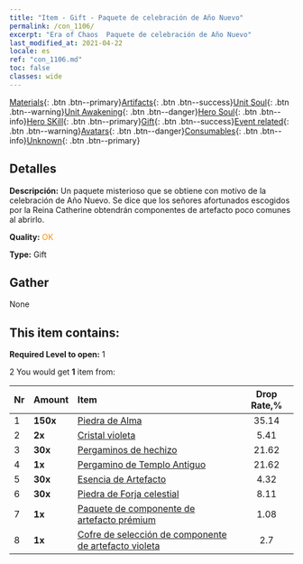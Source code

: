 ```yaml
---
title: "Item - Gift - Paquete de celebración de Año Nuevo"
permalink: /con_1106/
excerpt: "Era of Chaos  Paquete de celebración de Año Nuevo"
last_modified_at: 2021-04-22
locale: es
ref: "con_1106.md"
toc: false
classes: wide
---
```

 [Materials](/ItemsES/){: .btn .btn--primary}[Artifacts](/ItemsES/Artifacts/){: .btn .btn--success}[Unit Soul](/ItemsES/UnitSoul/){: .btn .btn--warning}[Unit Awakening](/ItemsES/UnitAwakening/){: .btn .btn--danger}[Hero Soul](/ItemsES/HeroSoul/){: .btn .btn--info}[Hero SKill](/ItemsES/HeroSkill/){: .btn .btn--primary}[Gift](/ItemsES/Gift/){: .btn .btn--success}[Event related](/ItemsES/Events/){: .btn .btn--warning}[Avatars](/ItemsES/Avatars/){: .btn .btn--danger}[Consumables](/ItemsES/Consumables/){: .btn .btn--info}[Unknown](/ItemsES/Unknown/){: .btn .btn--primary}

## Detalles
 **Descripción:** Un paquete misterioso que se obtiene con motivo de la celebración de Año Nuevo. Se dice que los señores afortunados escogidos por la Reina Catherine obtendrán componentes de artefacto poco comunes al abrirlo.

 **Quality:** <span style="color: #FF8C00">OK</span>

 **Type:** Gift

## Gather

  None

## This item contains:

 **Required Level to open:** 1

 2 You would get **1** item  from:

  | Nr | Amount |     Item    | Drop Rate,% |
  |:---|:-------|:------------|:---------:|
  | 1 |  **150x** | [Piedra de Alma ](/es/Items/con_923/) | 35.14 | 
  | 2 |  **2x** | [Cristal violeta](/es/Items/con_720/) | 5.41 | 
  | 3 |  **30x** | [Pergaminos de hechizo](/es/Items/con_694/) | 21.62 | 
  | 4 |  **1x** | [Pergamino de Templo Antiguo](/es/Items/con_697/) | 21.62 | 
  | 5 |  **30x** | [Esencia de Artefacto](/es/Items/con_905/) | 4.32 | 
  | 6 |  **30x** | [Piedra de Forja celestial](/es/Items/art_188/) | 8.11 | 
  | 7 |  **1x** | [Paquete de componente de artefacto prémium](/es/Items/con_1507/) | 1.08 | 
  | 8 |  **1x** | [Cofre de selección de componente de artefacto violeta](/es/Items/con_1612/) | 2.7 | 
